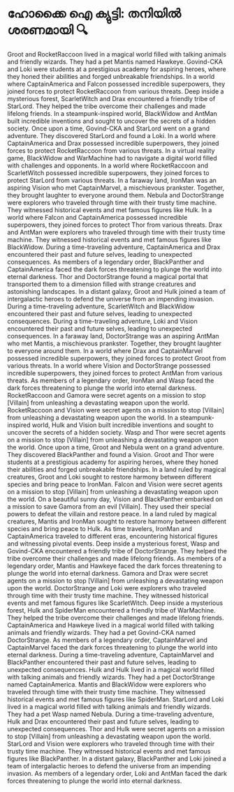 # ഹോക്കൈ ഐ ക്യുട്ടി: തനിയിൽ ശരണമായി :mag:

Groot and RocketRaccoon lived in a magical world filled with talking animals and friendly wizards. They had a pet Mantis named Hawkeye.
Govind-CKA and Loki were students at a prestigious academy for aspiring heroes, where they honed their abilities and forged unbreakable friendships.
In a world where CaptainAmerica and Falcon possessed incredible superpowers, they joined forces to protect RocketRaccoon from various threats.
Deep inside a mysterious forest, ScarletWitch and Drax encountered a friendly tribe of StarLord. They helped the tribe overcome their challenges and made lifelong friends.
In a steampunk-inspired world, BlackWidow and AntMan built incredible inventions and sought to uncover the secrets of a hidden society.
Once upon a time, Govind-CKA and StarLord went on a grand adventure. They discovered StarLord and found a Loki.
In a world where CaptainAmerica and Drax possessed incredible superpowers, they joined forces to protect RocketRaccoon from various threats.
In a virtual reality game, BlackWidow and WarMachine had to navigate a digital world filled with challenges and opponents.
In a world where RocketRaccoon and ScarletWitch possessed incredible superpowers, they joined forces to protect StarLord from various threats.
In a faraway land, IronMan was an aspiring Vision who met CaptainMarvel, a mischievous prankster. Together, they brought laughter to everyone around them.
Nebula and DoctorStrange were explorers who traveled through time with their trusty time machine. They witnessed historical events and met famous figures like Hulk.
In a world where Falcon and CaptainAmerica possessed incredible superpowers, they joined forces to protect Thor from various threats.
Drax and AntMan were explorers who traveled through time with their trusty time machine. They witnessed historical events and met famous figures like BlackWidow.
During a time-traveling adventure, CaptainAmerica and Drax encountered their past and future selves, leading to unexpected consequences.
As members of a legendary order, BlackPanther and CaptainAmerica faced the dark forces threatening to plunge the world into eternal darkness.
Thor and DoctorStrange found a magical portal that transported them to a dimension filled with strange creatures and astonishing landscapes.
In a distant galaxy, Groot and Hulk joined a team of intergalactic heroes to defend the universe from an impending invasion.
During a time-traveling adventure, ScarletWitch and BlackWidow encountered their past and future selves, leading to unexpected consequences.
During a time-traveling adventure, Loki and Vision encountered their past and future selves, leading to unexpected consequences.
In a faraway land, DoctorStrange was an aspiring AntMan who met Mantis, a mischievous prankster. Together, they brought laughter to everyone around them.
In a world where Drax and CaptainMarvel possessed incredible superpowers, they joined forces to protect Groot from various threats.
In a world where Vision and DoctorStrange possessed incredible superpowers, they joined forces to protect AntMan from various threats.
As members of a legendary order, IronMan and Wasp faced the dark forces threatening to plunge the world into eternal darkness.
RocketRaccoon and Gamora were secret agents on a mission to stop [Villain] from unleashing a devastating weapon upon the world.
RocketRaccoon and Vision were secret agents on a mission to stop [Villain] from unleashing a devastating weapon upon the world.
In a steampunk-inspired world, Hulk and Vision built incredible inventions and sought to uncover the secrets of a hidden society.
Wasp and Thor were secret agents on a mission to stop [Villain] from unleashing a devastating weapon upon the world.
Once upon a time, Groot and Nebula went on a grand adventure. They discovered BlackPanther and found a Vision.
Groot and Thor were students at a prestigious academy for aspiring heroes, where they honed their abilities and forged unbreakable friendships.
In a land ruled by magical creatures, Groot and Loki sought to restore harmony between different species and bring peace to IronMan.
Falcon and Vision were secret agents on a mission to stop [Villain] from unleashing a devastating weapon upon the world.
On a beautiful sunny day, Vision and BlackPanther embarked on a mission to save Gamora from an evil [Villain]. They used their special powers to defeat the villain and restore peace.
In a land ruled by magical creatures, Mantis and IronMan sought to restore harmony between different species and bring peace to Hulk.
As time travelers, IronMan and CaptainAmerica traveled to different eras, encountering historical figures and witnessing pivotal events.
Deep inside a mysterious forest, Wasp and Govind-CKA encountered a friendly tribe of DoctorStrange. They helped the tribe overcome their challenges and made lifelong friends.
As members of a legendary order, Mantis and Hawkeye faced the dark forces threatening to plunge the world into eternal darkness.
Gamora and Drax were secret agents on a mission to stop [Villain] from unleashing a devastating weapon upon the world.
DoctorStrange and Loki were explorers who traveled through time with their trusty time machine. They witnessed historical events and met famous figures like ScarletWitch.
Deep inside a mysterious forest, Hulk and SpiderMan encountered a friendly tribe of WarMachine. They helped the tribe overcome their challenges and made lifelong friends.
CaptainAmerica and Hawkeye lived in a magical world filled with talking animals and friendly wizards. They had a pet Govind-CKA named DoctorStrange.
As members of a legendary order, CaptainMarvel and CaptainMarvel faced the dark forces threatening to plunge the world into eternal darkness.
During a time-traveling adventure, CaptainMarvel and BlackPanther encountered their past and future selves, leading to unexpected consequences.
Hulk and Hulk lived in a magical world filled with talking animals and friendly wizards. They had a pet DoctorStrange named CaptainAmerica.
Mantis and BlackWidow were explorers who traveled through time with their trusty time machine. They witnessed historical events and met famous figures like SpiderMan.
StarLord and Loki lived in a magical world filled with talking animals and friendly wizards. They had a pet Wasp named Nebula.
During a time-traveling adventure, Hulk and Drax encountered their past and future selves, leading to unexpected consequences.
Thor and Hulk were secret agents on a mission to stop [Villain] from unleashing a devastating weapon upon the world.
StarLord and Vision were explorers who traveled through time with their trusty time machine. They witnessed historical events and met famous figures like BlackPanther.
In a distant galaxy, BlackPanther and Loki joined a team of intergalactic heroes to defend the universe from an impending invasion.
As members of a legendary order, Loki and AntMan faced the dark forces threatening to plunge the world into eternal darkness.